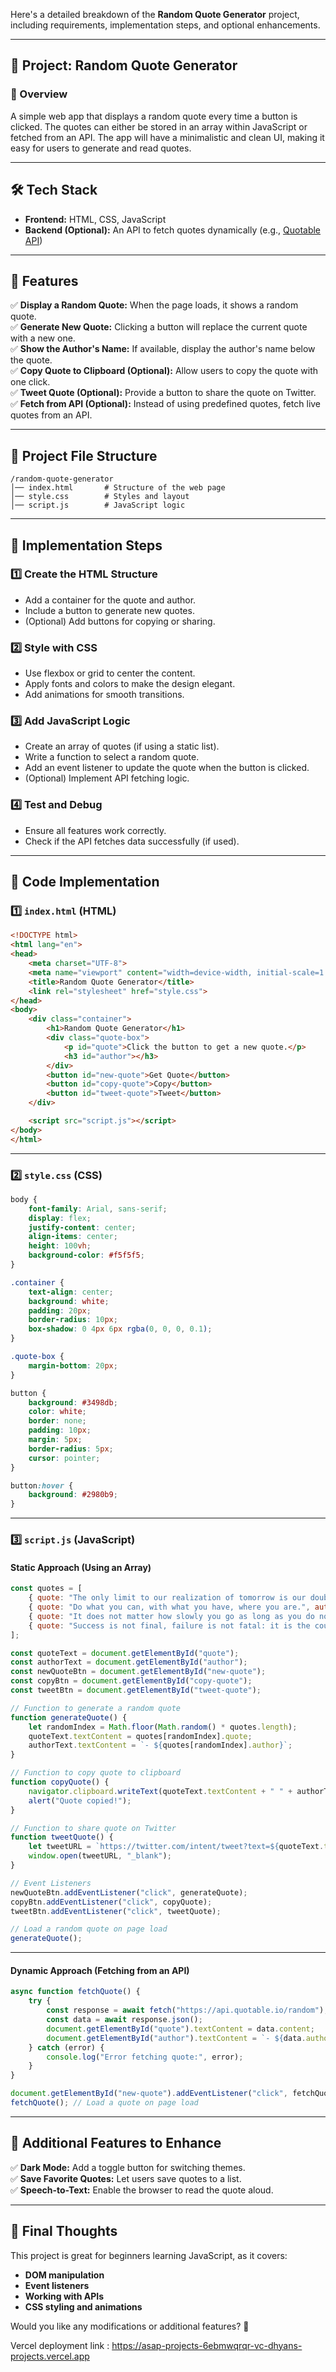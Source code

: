 Here's a detailed breakdown of the **Random Quote Generator** project, including requirements, implementation steps, and optional enhancements.

---

## **📌 Project: Random Quote Generator**
### **📜 Overview**
A simple web app that displays a random quote every time a button is clicked. The quotes can either be stored in an array within JavaScript or fetched from an API. The app will have a minimalistic and clean UI, making it easy for users to generate and read quotes.

---

## **🛠️ Tech Stack**
- **Frontend:** HTML, CSS, JavaScript  
- **Backend (Optional):** An API to fetch quotes dynamically (e.g., [Quotable API](https://quotable.io/))  

---

## **🎯 Features**
✅ **Display a Random Quote:** When the page loads, it shows a random quote.  
✅ **Generate New Quote:** Clicking a button will replace the current quote with a new one.  
✅ **Show the Author's Name:** If available, display the author's name below the quote.  
✅ **Copy Quote to Clipboard (Optional):** Allow users to copy the quote with one click.  
✅ **Tweet Quote (Optional):** Provide a button to share the quote on Twitter.  
✅ **Fetch from API (Optional):** Instead of using predefined quotes, fetch live quotes from an API.  

---

## **📂 Project File Structure**
```
/random-quote-generator
│── index.html       # Structure of the web page
│── style.css        # Styles and layout
│── script.js        # JavaScript logic
```

---

## **📝 Implementation Steps**
### **1️⃣ Create the HTML Structure**
- Add a container for the quote and author.  
- Include a button to generate new quotes.  
- (Optional) Add buttons for copying or sharing.  

### **2️⃣ Style with CSS**
- Use flexbox or grid to center the content.  
- Apply fonts and colors to make the design elegant.  
- Add animations for smooth transitions.  

### **3️⃣ Add JavaScript Logic**
- Create an array of quotes (if using a static list).  
- Write a function to select a random quote.  
- Add an event listener to update the quote when the button is clicked.  
- (Optional) Implement API fetching logic.  

### **4️⃣ Test and Debug**
- Ensure all features work correctly.  
- Check if the API fetches data successfully (if used).  

---

## **🔧 Code Implementation**
### **1️⃣ `index.html` (HTML)**
```html
<!DOCTYPE html>
<html lang="en">
<head>
    <meta charset="UTF-8">
    <meta name="viewport" content="width=device-width, initial-scale=1.0">
    <title>Random Quote Generator</title>
    <link rel="stylesheet" href="style.css">
</head>
<body>
    <div class="container">
        <h1>Random Quote Generator</h1>
        <div class="quote-box">
            <p id="quote">Click the button to get a new quote.</p>
            <h3 id="author"></h3>
        </div>
        <button id="new-quote">Get Quote</button>
        <button id="copy-quote">Copy</button>
        <button id="tweet-quote">Tweet</button>
    </div>

    <script src="script.js"></script>
</body>
</html>
```

---

### **2️⃣ `style.css` (CSS)**
```css
body {
    font-family: Arial, sans-serif;
    display: flex;
    justify-content: center;
    align-items: center;
    height: 100vh;
    background-color: #f5f5f5;
}

.container {
    text-align: center;
    background: white;
    padding: 20px;
    border-radius: 10px;
    box-shadow: 0 4px 6px rgba(0, 0, 0, 0.1);
}

.quote-box {
    margin-bottom: 20px;
}

button {
    background: #3498db;
    color: white;
    border: none;
    padding: 10px;
    margin: 5px;
    border-radius: 5px;
    cursor: pointer;
}

button:hover {
    background: #2980b9;
}
```

---

### **3️⃣ `script.js` (JavaScript)**
#### **Static Approach (Using an Array)**
```js
const quotes = [
    { quote: "The only limit to our realization of tomorrow is our doubts of today.", author: "Franklin D. Roosevelt" },
    { quote: "Do what you can, with what you have, where you are.", author: "Theodore Roosevelt" },
    { quote: "It does not matter how slowly you go as long as you do not stop.", author: "Confucius" },
    { quote: "Success is not final, failure is not fatal: it is the courage to continue that counts.", author: "Winston Churchill" }
];

const quoteText = document.getElementById("quote");
const authorText = document.getElementById("author");
const newQuoteBtn = document.getElementById("new-quote");
const copyBtn = document.getElementById("copy-quote");
const tweetBtn = document.getElementById("tweet-quote");

// Function to generate a random quote
function generateQuote() {
    let randomIndex = Math.floor(Math.random() * quotes.length);
    quoteText.textContent = quotes[randomIndex].quote;
    authorText.textContent = `- ${quotes[randomIndex].author}`;
}

// Function to copy quote to clipboard
function copyQuote() {
    navigator.clipboard.writeText(quoteText.textContent + " " + authorText.textContent);
    alert("Quote copied!");
}

// Function to share quote on Twitter
function tweetQuote() {
    let tweetURL = `https://twitter.com/intent/tweet?text=${quoteText.textContent} - ${authorText.textContent}`;
    window.open(tweetURL, "_blank");
}

// Event Listeners
newQuoteBtn.addEventListener("click", generateQuote);
copyBtn.addEventListener("click", copyQuote);
tweetBtn.addEventListener("click", tweetQuote);

// Load a random quote on page load
generateQuote();
```

---

#### **Dynamic Approach (Fetching from an API)**
```js
async function fetchQuote() {
    try {
        const response = await fetch("https://api.quotable.io/random");
        const data = await response.json();
        document.getElementById("quote").textContent = data.content;
        document.getElementById("author").textContent = `- ${data.author}`;
    } catch (error) {
        console.log("Error fetching quote:", error);
    }
}

document.getElementById("new-quote").addEventListener("click", fetchQuote);
fetchQuote(); // Load a quote on page load
```

---

## **🚀 Additional Features to Enhance**
✅ **Dark Mode:** Add a toggle button for switching themes.  
✅ **Save Favorite Quotes:** Let users save quotes to a list.  
✅ **Speech-to-Text:** Enable the browser to read the quote aloud.  

---

## **🎯 Final Thoughts**
This project is great for beginners learning JavaScript, as it covers:
- **DOM manipulation**
- **Event listeners**
- **Working with APIs**
- **CSS styling and animations**  

Would you like any modifications or additional features? 🚀





Vercel deployment link : https://asap-projects-6ebmwqrqr-vc-dhyans-projects.vercel.app
